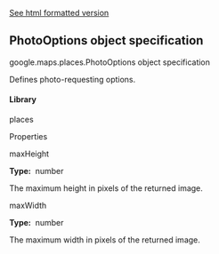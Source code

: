 [See html formatted version](https://huasofoundries.github.io/google-maps-documentation/PhotoOptions.html)


PhotoOptions object specification
---------------------------------

google.maps.places.PhotoOptions object specification

Defines photo-requesting options.

#### Library

places

Properties

maxHeight

**Type:**  number

The maximum height in pixels of the returned image.

maxWidth

**Type:**  number

The maximum width in pixels of the returned image.